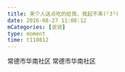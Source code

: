 ```yaml
---
title: 来个人送点吃的给我，我起不来(╯3╰)
date: 2016-08-27 11:08:12
mCategories: [说说]
type: moment
time: t110812
---
```


<div id="pics-20160827110812"></div>

<script src="/lib/moment/pics.js"></script>
<script>
var data = [
    {"link": "2016-08-27_000001.jpeg", "type": "shuoshuo"}
];
picsRender(data, "pics-20160827110812");
</script>

常德市华南社区
常德市华南社区
